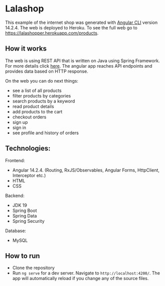 # Lalashop

This example of the internet shop was generated with [Angular CLI](https://github.com/angular/angular-cli) version 14.2.4.
The web is deployed to Heroku. To see the full web go to https://lalashopper.herokuapp.com/products.

## How it works
The web is using REST API that is written on Java using Spring Framework. For more details click [here](https://github.com/dgorodnichenko/lalashop).
The angular app reaches API endpoints and provides data based on HTTP response.

On the web you can do next things:
- see a list of all products
- filter products by categories
- search products by a keyword
- read product details
- add products to the cart
- checkout orders
- sign up
- sign in
- see profile and history of orders

## Technologies:
Frontend:
- Angular 14.2.4. (Routing, RxJS/Observables, Angular Forms, HttpClient, Interceptor etc.)
- HTML
- CSS

Backend:
- JDK 19
- Spring Boot
- Spring Data
- Spring Security

Database:
- MySQL

## How to run
- Clone the repository
- Run `ng serve` for a dev server. Navigate to `http://localhost:4200/`. The app will automatically reload if you change any of the source files.
